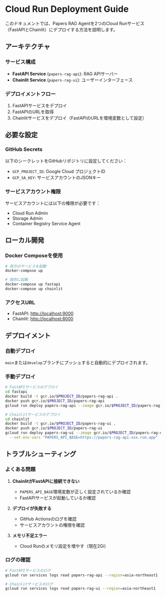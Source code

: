 # Cloud Run Deployment Guide

このドキュメントでは、Papers RAG Agentを2つのCloud Runサービス（FastAPIとChainlit）にデプロイする方法を説明します。

## アーキテクチャ

### サービス構成

- **FastAPI Service** (`papers-rag-api`): RAG APIサーバー
- **Chainlit Service** (`papers-rag-ui`): ユーザーインターフェース

### デプロイメントフロー

1. FastAPIサービスをデプロイ
2. FastAPIのURLを取得
3. Chainlitサービスをデプロイ（FastAPIのURLを環境変数として設定）

## 必要な設定

### GitHub Secrets

以下のシークレットをGitHubリポジトリに設定してください：

- `GCP_PROJECT_ID`: Google Cloud プロジェクトID
- `GCP_SA_KEY`: サービスアカウントのJSONキー

### サービスアカウント権限

サービスアカウントには以下の権限が必要です：

- Cloud Run Admin
- Storage Admin
- Container Registry Service Agent

## ローカル開発

### Docker Composeを使用

```bash
# 両方のサービスを起動
docker-compose up

# 個別に起動
docker-compose up fastapi
docker-compose up chainlit
```

### アクセスURL

- FastAPI: <http://localhost:9000>
- Chainlit: <http://localhost:8000>

## デプロイメント

### 自動デプロイ

`main`または`develop`ブランチにプッシュすると自動的にデプロイされます。

### 手動デプロイ

```bash
# FastAPIサービスのデプロイ
cd fastapi
docker build -t gcr.io/$PROJECT_ID/papers-rag-api .
docker push gcr.io/$PROJECT_ID/papers-rag-api
gcloud run deploy papers-rag-api --image gcr.io/$PROJECT_ID/papers-rag-api

# Chainlitサービスのデプロイ
cd chainlit
docker build -t gcr.io/$PROJECT_ID/papers-rag-ui .
docker push gcr.io/$PROJECT_ID/papers-rag-ui
gcloud run deploy papers-rag-ui --image gcr.io/$PROJECT_ID/papers-rag-ui \
  --set-env-vars "PAPERS_API_BASE=https://papers-rag-api-xxx.run.app"
```

## トラブルシューティング

### よくある問題

1. **ChainlitがFastAPIに接続できない**
   - `PAPERS_API_BASE`環境変数が正しく設定されているか確認
   - FastAPIサービスが起動しているか確認

2. **デプロイが失敗する**
   - GitHub Actionsのログを確認
   - サービスアカウントの権限を確認

3. **メモリ不足エラー**
   - Cloud Runのメモリ設定を増やす（現在2Gi）

### ログの確認

```bash
# FastAPIサービスのログ
gcloud run services logs read papers-rag-api --region=asia-northeast1

# Chainlitサービスのログ
gcloud run services logs read papers-rag-ui --region=asia-northeast1
```
